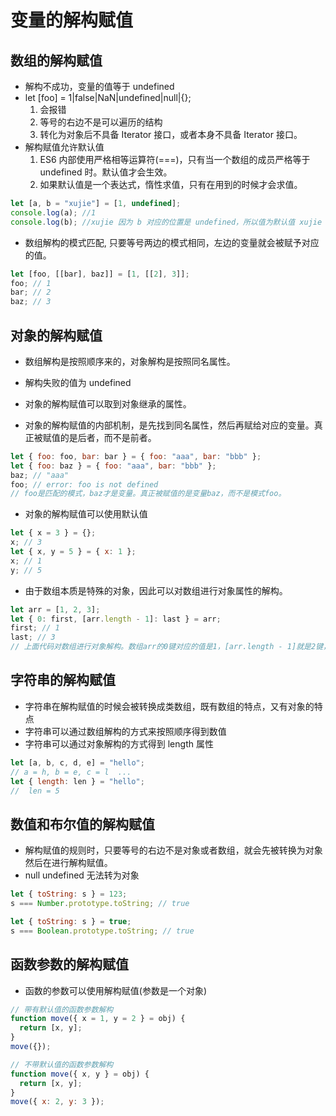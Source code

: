 # 变量的解构赋值

## 数组的解构赋值

- 解构不成功，变量的值等于 undefined
- let [foo] = 1|false|NaN|undefined|null|{};
  1. 会报错
  2. 等号的右边不是可以遍历的结构
  3. 转化为对象后不具备 Iterator 接口，或者本身不具备 Iterator 接口。
- 解构赋值允许默认值
  1. ES6 内部使用严格相等运算符(===)，只有当一个数组的成员严格等于 undefined 时。默认值才会生效。
  2. 如果默认值是一个表达式，惰性求值，只有在用到的时候才会求值。

```js
let [a, b = "xujie"] = [1, undefined];
console.log(a); //1
console.log(b); //xujie 因为 b 对应的位置是 undefined，所以值为默认值 xujie
```

- 数组解构的模式匹配, 只要等号两边的模式相同，左边的变量就会被赋予对应的值。

```js
let [foo, [[bar], baz]] = [1, [[2], 3]];
foo; // 1
bar; // 2
baz; // 3
```

## 对象的解构赋值

- 数组解构是按照顺序来的，对象解构是按照同名属性。
- 解构失败的值为 undefined
- 对象的解构赋值可以取到对象继承的属性。

- 对象的解构赋值的内部机制，是先找到同名属性，然后再赋给对应的变量。真正被赋值的是后者，而不是前者。

```js
let { foo: foo, bar: bar } = { foo: "aaa", bar: "bbb" };
let { foo: baz } = { foo: "aaa", bar: "bbb" };
baz; // "aaa"
foo; // error: foo is not defined
// foo是匹配的模式，baz才是变量。真正被赋值的是变量baz，而不是模式foo。
```

- 对象的解构赋值可以使用默认值

```js
let { x = 3 } = {};
x; // 3
let { x, y = 5 } = { x: 1 };
x; // 1
y; // 5
```

- 由于数组本质是特殊的对象，因此可以对数组进行对象属性的解构。

```javascript
let arr = [1, 2, 3];
let { 0: first, [arr.length - 1]: last } = arr;
first; // 1
last; // 3
// 上面代码对数组进行对象解构。数组arr的0键对应的值是1，[arr.length - 1]就是2键，对应的值是3
```

## 字符串的解构赋值

- 字符串在解构赋值的时候会被转换成类数组，既有数组的特点，又有对象的特点
- 字符串可以通过数组解构的方式来按照顺序得到数值
- 字符串可以通过对象解构的方式得到 length 属性

```js
let [a, b, c, d, e] = "hello";
// a = h, b = e, c = l  ...
let { length: len } = "hello";
//  len = 5
```

## 数值和布尔值的解构赋值

- 解构赋值的规则时，只要等号的右边不是对象或者数组，就会先被转换为对象然后在进行解构赋值。
- null undefined 无法转为对象

```js
let { toString: s } = 123;
s === Number.prototype.toString; // true

let { toString: s } = true;
s === Boolean.prototype.toString; // true
```

## 函数参数的解构赋值

- 函数的参数可以使用解构赋值(参数是一个对象)

```js
// 带有默认值的函数参数解构
function move({ x = 1, y = 2 } = obj) {
  return [x, y];
}
move({});

// 不带默认值的函数参数解构
function move({ x, y } = obj) {
  return [x, y];
}
move({ x: 2, y: 3 });
```
